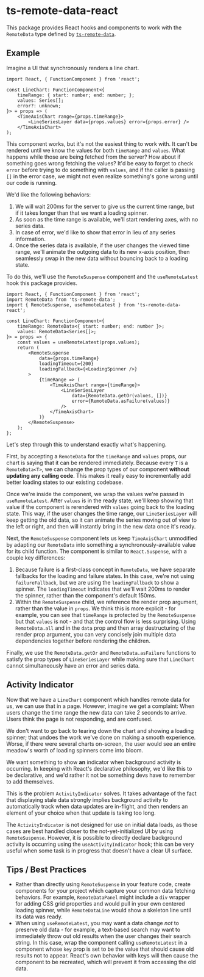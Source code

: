 # ts-remote-data-react

This package provides React hooks and components to work with the `RemoteData` type defined by [`ts-remote-data`](https://www.npmjs.com/package/ts-remote-data).

## Example

Imagine a UI that synchronously renders a line chart.

```typescriptreact
import React, { FunctionComponent } from 'react';

const LineChart: FunctionComponent<{
    timeRange: { start: number; end: number; };
    values: Series[];
    error?: unknown;
}> = props => (
    <TimeAxisChart range={props.timeRange}>
        <LineSeriesLayer data={props.values} error={props.error} />
    </TimeAxisChart>
);
```

This component works, but it's not the easiest thing to work with.
It can't be rendered until we know the values for both `timeRange` and `values`.
What happens while those are being fetched from the server?
How about if something goes wrong fetching the values?
It'd be easy to forget to check `error` before trying to do something with `values`, and if the caller is passing `[]` in the error case, we might not even realize something's gone wrong until our code is running.

We'd like the following behaviors:

1. We will wait 200ms for the server to give us the current time range, but if it takes longer than that we want a loading spinner.
2. As soon as the time range is available, we'll start rendering axes, with no series data.
3. In case of error, we'd like to show that error in lieu of any series information.
4. Once the series data is available, if the user changes the viewed time range, we'll animate the outgoing data to its new x-axis position, then seamlessly swap in the new data without bouncing back to a loading state.

To do this, we'll use the `RemoteSuspense` component and the `useRemoteLatest` hook this package provides.

```typescriptreact
import React, { FunctionComponent } from 'react';
import RemoteData from 'ts-remote-data';
import { RemoteSuspense, useRemoteLatest } from 'ts-remote-data-react';

const LineChart: FunctionComponent<{
    timeRange: RemoteData<{ start: number; end: number }>;
    values: RemoteData<Series[]>;
}> = props => {
    const values = useRemoteLatest(props.values);
    return (
        <RemoteSuspense
            data={props.timeRange}
            loadingTimeout={200}
            loadingFallback={<LoadingSpinner />}
        >
            {timeRange => (
                <TimeAxisChart range={timeRange}>
                    <LineSeriesLayer
                        data={RemoteData.getOr(values, [])}
                        error={RemoteData.asFailure(values)}
                    />
                </TimeAxisChart>
            )}
        </RemoteSuspense>
    );
};
```

Let's step through this to understand exactly what's happening.

First, by accepting a `RemoteData` for the `timeRange` and `values` props, our chart is saying that it can be rendered immediately.
Because every `T` is a `RemoteData<T>`, we can change the prop types of our component **without updating any calling code**. This makes it really easy to incrementally add better loading states to our existing codebase.

Once we're inside the component, we wrap the values we're passed in `useRemoteLatest`.
After `values` is in the ready state, we'll keep showing that value if the component is rerendered with `values` going back to the loading state.
This way, if the user changes the time range, our `LineSeriesLayer` will keep getting the old data, so it can animate the series moving out of view to the left or right, and then will instantly bring in the new data once it's ready.

Next, the `RemoteSuspense` component lets us keep `TimeAxisChart` unmodified by adapting our `RemoteData` into something a synchronously-available value for its child function.
The component is similar to `React.Suspense`, with a couple key differences:

1. Because failure is a first-class concept in `RemoteData`, we have separate fallbacks for the loading and failure states.
   In this case, we're not using `failureFallback`, but we are using the `loadingFallback` to show a spinner.
   The `loadingTimeout` indicates that we'll wait 200ms to render the spinner, rather than the component's default 150ms.
2. Within the `RemoteSuspense` child, we reference the render prop argument, rather than the value in `props`.
   We think this is more explicit - for example, you can see that `timeRange` is protected by the `RemoteSuspense` but that `values` is not - and that the control flow is less surprising.
   Using `RemoteData.all` and in the `data` prop and then array destructuring of the render prop argument, you can very concisely join multiple data dependencies together before rendering the children.

Finally, we use the `RemoteData.getOr` and `RemoteData.asFailure` functions to satisfy the prop types of `LineSeriesLayer` while making sure that `LineChart` cannot simultaneously have an error and series data.

## Activity Indicator

Now that we have a `LineChart` component which handles remote data for us, we can use that in a page. However, imagine we get a complaint: When users change the time range the new data can take 2 seconds to arrive. Users think the page is not responding, and are confused.

We don't want to go back to tearing down the chart and showing a loading spinner; that undoes the work we've done on making a smooth experience. Worse, if there were several charts on-screen, the user would see an entire meadow's worth of loading spinners come into bloom.

We want something to show **an** indicator when background activity is occurring. In keeping with React's declarative philosophy, we'd like this to be declarative, and we'd rather it not be something devs have to remember to add themselves.

This is the problem `ActivityIndicator` solves. It takes advantage of the fact that displaying stale data strongly implies background activity to automatically track when data updates are in-flight, and then renders an element of your choice when that update is taking too long.

The `ActivityIndicator` is not designed for use on initial data loads, as those cases are best handled closer to the not-yet-initialized UI by using `RemoteSuspense`. However, it is possible to directly declare background activity is occurring using the `useActivityIndicator` hook; this can be very useful when some task is in progress that doesn't have a clear UI surface.

## Tips / Best Practices

* Rather than directly using `RemoteSuspense` in your feature code, create components for your project which capture your common data fetching behaviors.
  For example, `RemoteDataPanel` might include a `div` wrapper for adding CSS grid properties and would pull in your own centered loading spinner, while `RemoteDataLine` would show a skeleton line until its data was ready.
* When using `useRemoteLatest`, you may want a data change _not_ to preserve old data - for example, a text-based search may want to immediately throw out old results when the user changes their search string.
  In this case, wrap the component calling `useRemoteLatest` in a component whose `key` prop is set to be the value that should cause old results not to appear.
  React's own behavior with keys will then cause the component to be recreated, which will prevent it from accessing the old data.